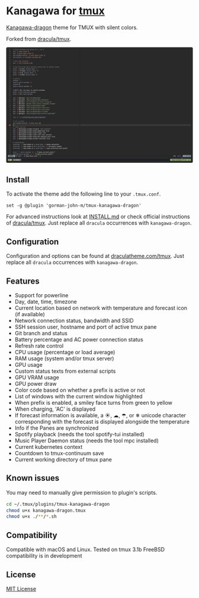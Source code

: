 
# Kanagawa for [tmux](https://github.com/tmux/tmux/wiki)

[Kanagawa-dragon](https://github.com/rebelot/kanagawa.nvim/tree/master) theme for TMUX with silent colors.

Forked from [dracula/tmux](https://github.com/dracula/tmux).

![Screenshot](./screenshot.png)

## Install
To activate the theme add the following line to your `.tmux.conf`.

    set -g @plugin 'gorman-john-m/tmux-kanagawa-dragon'
For advanced instructions look at [INSTALL.md](https://github.com/gorman-john-m/tmux-kanagawa-dragon/blob/master/INSTALL.md) or check official instructions of [dracula/tmux](https://draculatheme.com/tmux).  Just replace all `dracula` occurrences with `kanagawa-dragon`.

## Configuration

Configuration and options can be found at [draculatheme.com/tmux](https://draculatheme.com/tmux).
Just replace all `dracula` occurrences with `kanagawa-dragon`.

## Features

- Support for powerline
- Day, date, time, timezone
- Current location based on network with temperature and forecast icon (if available)
- Network connection status, bandwidth and SSID
- SSH session user, hostname and port of active tmux pane
- Git branch and status
- Battery percentage and AC power connection status
- Refresh rate control
- CPU usage (percentage or load average)
- RAM usage (system and/or tmux server)
- GPU usage
- Custom status texts from external scripts
- GPU VRAM usage
- GPU power draw
- Color code based on whether a prefix is active or not
- List of windows with the current window highlighted
- When prefix is enabled, a smiley face turns from green to yellow
- When charging, 'AC' is displayed
- If forecast information is available, a ☀, ☁, ☂, or ❄ unicode character corresponding with the forecast is displayed alongside the temperature
- Info if the Panes are synchronized
- Spotify playback (needs the tool spotify-tui installed)
- Music Player Daemon status (needs the tool mpc installed)
- Current kubernetes context
- Countdown to tmux-continuum save
- Current working directory of tmux pane

## Known issues
You may need to manually give permission to plugin's scripts.
```bash
cd ~/.tmux/plugins/tmux-kanagawa-dragon
chmod u+x kanagawa-dragon.tmux
chmod u+x ./**/*.sh
```

## Compatibility

Compatible with macOS and Linux. Tested on tmux 3.1b
FreeBSD compatibility is in development

## License

[MIT License](./LICENSE)
